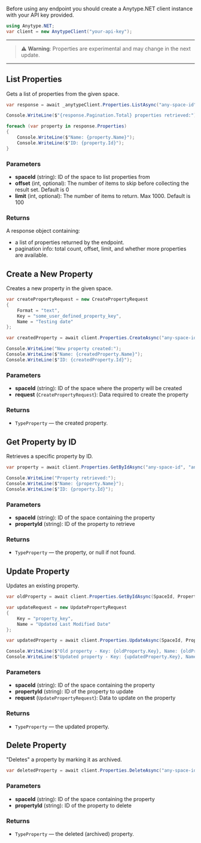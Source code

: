 Before using any endpoint you should create a Anytype.NET client instance with your API key provided.

```csharp
using Anytype.NET;
var client = new AnytypeClient("your-api-key");
```

---

> ⚠️ **Warning**: Properties are experimental and may change in the next update.

---

## List Properties

Gets a list of properties from the given space.

```csharp
var response = await _anytypeClient.Properties.ListAsync("any-space-id", offset: 0, limit: 100);

Console.WriteLine($"{response.Pagination.Total} properties retrieved:");

foreach (var property in response.Properties)
{
    Console.WriteLine($"Name: {property.Name}");
    Console.WriteLine($"ID: {property.Id}");
}
```

### Parameters

- **spaceId** (string): ID of the space to list properties from
- **offset** (int, optional): The number of items to skip before collecting the result set. Default is 0
- **limit** (int, optional): The number of items to return. Max 1000. Default is 100

### Returns

A response object containing:
- a list of properties returned by the endpoint.
- pagination info: total count, offset, limit, and whether more properties are available.

## Create a New Property

Creates a new property in the given space.

```csharp
var createPropertyRequest = new CreatePropertyRequest
{
    Format = "text",
    Key = "some_user_defined_property_key",
    Name = "Testing date"
};

var createdProperty = await client.Properties.CreateAsync("any-space-id", createPropertyRequest);

Console.WriteLine("New property created:");
Console.WriteLine($"Name: {createdProperty.Name}");
Console.WriteLine($"ID: {createdProperty.Id}");
```

### Parameters

- **spaceId** (string): ID of the space where the property will be created
- **request** (`CreatePropertyRequest`): Data required to create the property

### Returns

- `TypeProperty` — the created property.

## Get Property by ID

Retrieves a specific property by ID.

```csharp
var property = await client.Properties.GetByIdAsync("any-space-id", "any-property-id");

Console.WriteLine("Property retrieved:");
Console.WriteLine($"Name: {property.Name}");
Console.WriteLine($"ID: {property.Id}");
```

### Parameters

- **spaceId** (string): ID of the space containing the property
- **propertyId** (string): ID of the property to retrieve

### Returns

- `TypeProperty` — the property, or null if not found.

## Update Property

Updates an existing property.

```csharp
var oldProperty = await client.Properties.GetByIdAsync(SpaceId, PropertyId);

var updateRequest = new UpdatePropertyRequest
{
    Key = "property_key",
    Name = "Updated Last Modified Date"
};

var updatedProperty = await client.Properties.UpdateAsync(SpaceId, PropertyId, updateRequest);

Console.WriteLine($"Old property - Key: {oldProperty.Key}, Name: {oldProperty.Name}.");
Console.WriteLine($"Updated property - Key: {updatedProperty.Key}, Name: {updatedProperty.Name}.");

```

### Parameters

- **spaceId** (string): ID of the space containing the property
- **propertyId** (string): ID of the property to update
- **request** (`UpdatePropertyRequest`): Data to update on the property

### Returns

- `TypeProperty` — the updated property.

## Delete Property

"Deletes" a property by marking it as archived.

```csharp
var deletedProperty = await client.Properties.DeleteAsync("any-space-id", "any-property-id");
```

### Parameters

- **spaceId** (string): ID of the space containing the property
- **propertyId** (string): ID of the property to delete

### Returns

- `TypeProperty` — the deleted (archived) property.